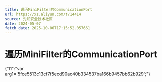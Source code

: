 ```yaml
---
title: 遍历MiniFilter的CommunicationPort
url: https://xz.aliyun.com/t/14414
source: 先知安全技术社区
date: 2024-05-07
fetch_date: 2025-10-06T17:15:52.057661
---
```


# 遍历MiniFilter的CommunicationPort

{"l1":"var arg1='5fce5513c13cf7f5ecd90ac40b334537ba166b9457bb62b929';"}